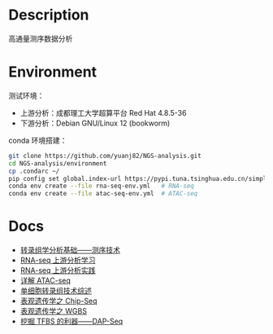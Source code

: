 # Description

高通量测序数据分析

# Environment

测试环境：

- 上游分析：成都理工大学超算平台 Red Hat 4.8.5-36
- 下游分析：Debian GNU/Linux 12 (bookworm)

conda 环境搭建：

```bash
git clone https://github.com/yuanj82/NGS-analysis.git
cd NGS-analysis/environment
cp .condarc ~/
pip config set global.index-url https://pypi.tuna.tsinghua.edu.cn/simple
conda env create --file rna-seq-env.yml   # RNA-seq
conda env create --file atac-seq-env.yml  # ATAC-seq
```

# Docs

- [转录组学分析基础——测序技术](./docs/转录组学分析基础——测序技术.md)
- [RNA-seq 上游分析学习](./docs/RNA-seq上游分析学习.md)
- [RNA-seq 上游分析实践](./docs/RNA-seq上游分析实践.md)
- [详解 ATAC-seq](./docs/详解ATAC-seq.md)
- [单细胞转录组技术综述](./docs/单细胞转录组技术综述.md)
- [表观遗传学之 Chip-Seq](./docs/表观遗传学之Chip-seq.md)
- [表观遗传学之 WGBS](./docs/表观遗传学之WGBS.md)
- [挖掘 TFBS 的利器——DAP-Seq](./docs/挖掘TFBS的利器——DAP-seq.md)